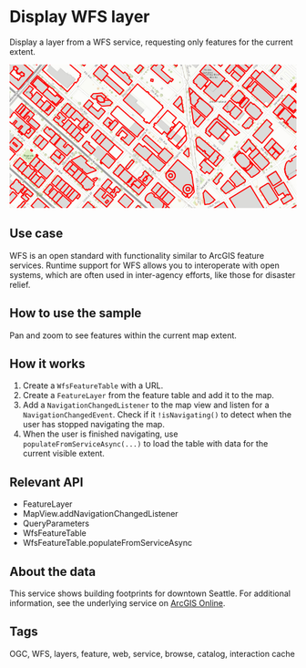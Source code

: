 <h1>Display WFS layer</h1>

<p>Display a layer from a WFS service, requesting only features for the current extent.</p>

<p><img src="DisplayWFSLayer.png"/></p>

<h2>Use case</h2>

<p>WFS is an open standard with functionality similar to ArcGIS feature
services. Runtime support for WFS allows you to interoperate with open
systems, which are often used in inter-agency efforts, like those for
disaster relief.</p>

<h2>How to use the sample</h2>

<p>Pan and zoom to see features within the current map extent.</p>

<h2>How it works</h2>

<ol>
<li>Create a <code>WfsFeatureTable</code> with a URL. </li>

<li>Create a <code>FeatureLayer</code> from the feature table and add it to the map.</li>

<li>Add a <code>NavigationChangedListener</code> to the map view and listen for a
<code>NavigationChangedEvent</code>. Check if it <code>!isNavigating()</code> to detect
when the user has stopped navigating the map.</li>

<li>When the user is finished navigating, use
<code>populateFromServiceAsync(...)</code> to load the table with data for the
current visible extent.</li>
</ol>

<h2>Relevant API</h2>

<ul>
<li>FeatureLayer</li>

<li>MapView.addNavigationChangedListener</li>

<li>QueryParameters</li>

<li>WfsFeatureTable</li>

<li>WfsFeatureTable.populateFromServiceAsync</li>
</ul>

<h2>About the data</h2>

<p>This service shows building footprints for downtown Seattle. For
additional information, see the underlying service on
<a href="https://arcgisruntime.maps.arcgis.com/home/item.html?id=1b81d35c5b0942678140efc29bc25391">ArcGIS Online</a>.</p>

<h2>Tags</h2>

<p>OGC, WFS, layers,  feature, web, service, browse, catalog, interaction cache</p>